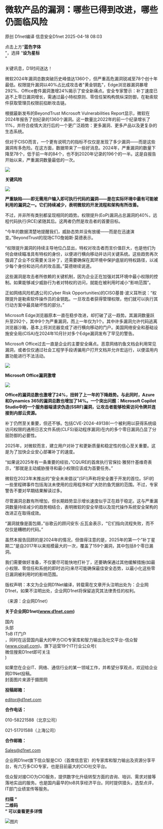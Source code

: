 #  微软产品的漏洞：哪些已得到改进，哪些仍面临风险   
原创 D1net编译  信息安全D1net   2025-04-18 08:03  
  
点击上方“**蓝色字体**  
”，选择 “**设为星标**  
”  
  
关键讯息，D1时间送达！  
  
微软2024年漏洞总数突破历史峰值达1360个，但严重高危漏洞锐减至78个创十年最低。权限提升漏洞以40%占比成攻击者"黄金钥匙"，Edge浏览器漏洞暴增292%、Office套件漏洞激增24%揭示了安全新痛点。安全专家警示：补丁速度已追不上零日漏洞增长，需通过最小特权原则、零信任架构构筑纵深防御，在勒索软件获取管理员权限前掐断攻击链。  
  
根据最新发布的BeyondTrust Microsoft Vulnerabilities Report显示，微软在2024年报告了创纪录的1360个漏洞。这一数量比2022年的前一个纪录增长了11%，并符合疫情大流行后的一个更广泛趋势：更多漏洞、更多产品以及更复杂的生态系统。  
  
但对于CISO而言，一个更有说明力的指标不仅仅是发现了多少漏洞——而是这些漏洞有多危险。在这方面，数据带来了一些好消息。2024年，严重漏洞的数量下降至78个，低于前一年的84个，也不到2020年记录的196个的一半。这是自报告开始以来，严重漏洞数量最低的一次。  
  
![](https://mmbiz.qpic.cn/mmbiz_gif/OzWRicKEIic7qyAn1GBCp5Vp2k2oR1ZhRrBjC6fWiatNomX5WBjRswaZ2XFkRaE4FreJX6ic6qSWj1jiatYJ01m8OIA/640?wx_fmt=gif&from=appmsg "")  
  
**关键风险**  
  
  
![](https://mmbiz.qpic.cn/mmbiz_gif/OzWRicKEIic7qyAn1GBCp5Vp2k2oR1ZhRrBjC6fWiatNomX5WBjRswaZ2XFkRaE4FreJX6ic6qSWj1jiatYJ01m8OIA/640?wx_fmt=gif&from=appmsg "")  
  
  
**严重缺陷——即无需用户输入即可执行代码的漏洞——是在实际环境中最有可能被利用的漏洞之一。它们持续减少，表明微软的开发流程和架构有所改善。**  
  
不过，并非所有类别都呈现相同的趋势。权限提升(EoP)漏洞占总漏洞的40%，远程代码执行(RCE)紧随其后。这两者仍然是攻击者的首要目标。  
  
“今年的数据清楚地提醒我们，威胁态势并没有放缓——而是在迅速演变。”BeyondTrust的现场CTO詹姆斯·莫德表示。  
  
“权限提升漏洞的持续主导地位凸显出，特权对攻击者而言价值巨大，也是他们为何会继续瞄准具有特权的身份，以便进行横向移动并访问关键系统。这些趋势再次强调了企业不仅需要关注补丁，还需要确保在其环境中保护底层的特权路径，以减少每个身份和访问点的攻击面。”莫德继续说道。  
  
这些漏洞是攻击者所依赖的关键机制，因为企业正在加强对其环境中最小权限的控制。如果能够减少威胁行为者对特权的访问，就能在被利用时减小“影响范围”。  
  
正如网络风险机遇公司(Cyber Risk Opportunities)的CISO基普·波义耳所说：“权限提升是勒索软件操作员的金钥匙。一旦攻击者获得管理权限，他们就可以执行其行动方案中最具破坏性的部分。”  
  
Microsoft Edge浏览器原本一直在稳步改进，却打破了这一趋势。其漏洞数量跃升至292个，其中9个为严重漏洞，而上一年仅为1个。其中许多漏洞允许代码逃离浏览器沙箱，基本上将浏览器变成了进行横向移动的门户。美国网络安全和基础设施安全局(CISA)在2024年10月针对多个Edge漏洞发布了罕见的警告。  
  
Microsoft Office过去一直是企业的主要安全痛点。恶意网络钓鱼文档会利用常见漏洞，或者仅仅通过社会工程学手段诱骗用户打开文档并允许宏运行，以便滥用内置功能进行不法活动。  
  
![](https://mmbiz.qpic.cn/mmbiz_gif/OzWRicKEIic7qyAn1GBCp5Vp2k2oR1ZhRrBjC6fWiatNomX5WBjRswaZ2XFkRaE4FreJX6ic6qSWj1jiatYJ01m8OIA/640?wx_fmt=gif&from=appmsg "")  
  
**Microsoft Office漏洞激增**  
  
  
![](https://mmbiz.qpic.cn/mmbiz_gif/OzWRicKEIic7qyAn1GBCp5Vp2k2oR1ZhRrBjC6fWiatNomX5WBjRswaZ2XFkRaE4FreJX6ic6qSWj1jiatYJ01m8OIA/640?wx_fmt=gif&from=appmsg "")  
  
  
**Office的漏洞总数也激增了24%，扭转了上一年的下降趋势。与此同时，Azure和Dynamics 365的漏洞总数也增加了14%。一个突出问题：Microsoft Copilot Studio中的一个服务器端请求伪造(SSRF)漏洞，让攻击者能够检索访问令牌并连接到内部云资源。**  
  
补丁仍然至关重要，但还不够。包括CVE-2024-49138(一个被利用以获得系统级访问权限的通用日志文件系统(CLFS)驱动程序漏洞)在内的多个零日漏洞凸显了分层防御的必要性。  
  
2025年，对微软而言，建立用户对补丁和更新质量和稳定性的信心至关重要。这是为了加快企业安心部署补丁的速度。  
  
“如果说2025年有一条重要的经验，”CQURE的首席执行官保拉·雅努什基维奇表示，“那就是主动威胁搜寻和最小权限应该成为首要任务。”  
  
微软在2023年末推出的“安全未来倡议”(SFI)声称将安全置于开发的首位。SFI的一些里程碑事件包括淘汰未使用的应用程序和扩大防钓鱼凭据的范围。不过，专家警告不要对早期结果解读过多。  
  
尽管漏洞总数有所增加，但长期趋势显示增长速度似乎正在趋于稳定。这与严重漏洞数量持续减少的趋势相结合，表明微软的安全举措以及现代操作系统安全架构的改进正在取得成效。  
  
“漏洞就像是面包屑，”谷歌云的顾问安东·丘瓦金表示，“它们指向流程失败，而不仅仅是糟糕的代码。”  
  
虽然本报告回顾的是2024年的情况，但值得注意的是，2025年的第一个“补丁星期二”是自2017年以来规模最大的一次，覆盖了159个漏洞，其中包括8个零日漏洞。  
  
我们需要做好准备，不仅要尽可能快地打补丁，还要确保通过其他缓解措施(如最小权限、零信任和系统的即时访问)来尽可能确保最佳安全态势，以最小化这些零日漏洞被利用时的影响范围。  
  
  
版权声明：本文为企业网D1Net编译，转载需在文章开头注明出处为：企业网D1net，如果不注明出处，企业网D1net将保留追究其法律责任的权利。  
  
  
（来源：企业网D1net）  
  
**关于企业网D1net(www.d1net.com)**  
  
  
  
  
国内  
头部  
ToB IT门户  
，同时在运营国内最大的甲方CIO专家库和智力输出及社交平台-信众智(www.cioall.com)。旗下运营19个IT行业公众号(  
微信搜索D1net即可关注  
)  
  
  
  
如果您在企业IT、网络、通信行业的某一领域工作，并希望分享观点，欢迎给企业网D1Net投稿。  
封面图片来源于摄图网  
  
**投稿邮箱：**  
  
editor@d1net.com  
  
**合作电话：**  
  
010-58221588（北京公司）  
  
021-51701588（上海公司）   
  
**合作邮箱：**  
  
Sales@d1net.com  
  
企业网D1net旗下信众智是CIO（首席信息官）的专家库和智力输出及资源分享平台，有六万多CIO专家，也是目前最大的CIO社交平台。  
  
  
信众智对接CIO为CIO服务，提供数字化升级转型方面的咨询、培训、需求对接等落地实战的服务。也是国内最早的toB共享经济平台。同时提供猎头，选型点评，IT部门业绩宣传等服务。  
  
**扫描 “**  
**二维码**  
**” 可以查看更多详情**  
  
![图片](https://mmbiz.qpic.cn/mmbiz_png/OuQdh6iaViaXaIOY0mjrTgicElErUqymD4icjEneq6YYVpiadU3pDLRHwqFrW9Y2Ht0uKeuIEjO3hDxfiatbI5KcibHIA/640?wx_fmt=other&wxfrom=5&wx_lazy=1&wx_co=1&tp=webp "")  
  
